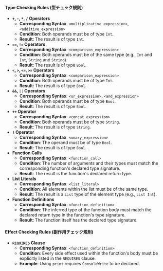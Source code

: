 #### **Type Checking Rules (型チェック規則)**

* **`+`, `-`, `*`, `/` Operators**  
  * **Corresponding Syntax**: `<multiplicative_expression>`, `<additive_expression>`  
  * **Condition**: Both operands must be of type `Int`.  
  * **Result**: The result is of type `Int`.  
* **`==`, `!=` Operators**  
  * **Corresponding Syntax**: `<comparison_expression>`  
  * **Condition**: Both operands must be of the same type (e.g., `Int` and `Int`, `String` and `String`).  
  * **Result**: The result is of type `Bool`.  
* **`<`, `>`, `<=`, `>=` Operators**  
  * **Corresponding Syntax**: `<comparison_expression>`  
  * **Condition**: Both operands must be of type `Int`.  
  * **Result**: The result is of type `Bool`.  
* **`&&`, `||` Operators**  
  * **Corresponding Syntax**: `<or_expression>`, `<and_expression>`  
  * **Condition**: Both operands must be of type `Bool`.  
  * **Result**: The result is of type `Bool`.  
* **`++` Operator**  
  * **Corresponding Syntax**: `<concat_expression>`  
  * **Condition**: Both operands must be of type `String`.  
  * **Result**: The result is of type `String`.  
* **`!` Operator**  
  * **Corresponding Syntax**: `<unary_expression>`  
  * **Condition**: The operand must be of type `Bool`.  
  * **Result**: The result is of type `Bool`.  
* **Function Calls**  
  * **Corresponding Syntax**: `<function_call>`  
  * **Condition**: The number of arguments and their types must match the corresponding function's declared type signature.  
  * **Result**: The result is the function's declared return type.  
* **List Literals**  
  * **Corresponding Syntax**: `<list_literal>`  
  * **Condition**: All elements within the list must be of the same type.  
  * **Result**: The result is a `List` type of the element type (e.g., `List Int`).  
* **Function Definitions**  
  * **Corresponding Syntax**: `<function_definition>`  
  * **Condition**: The inferred type of the function body must match the declared return type in the function's type signature.  
  * **Result**: The function itself has the declared type signature.

#### **Effect Checking Rules (副作用チェック規則)**

* **`REQUIRES` Clause**  
  * **Corresponding Syntax**: `<function_definition>`  
  * **Condition**: Every side effect used within the function's body must be explicitly listed in the `REQUIRES` clause.  
  * **Example**: Using `print` requires `ConsoleWrite` to be declared.

